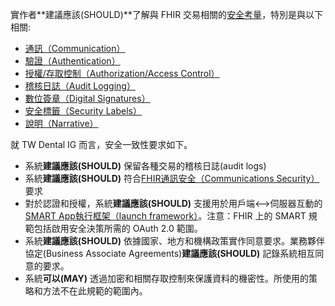 實作者**建議應該(SHOULD)**了解與 FHIR 交易相關的[安全考量](http://hl7.org/fhir/R4/security.html)，特別是與以下相關:

-   [通訊（Communication）](http://hl7.org/fhir/R4/security.html#http)
-   [驗證（Authentication）](http://hl7.org/fhir/R4/security.html#authentication)
-   [授權/存取控制（Authorization/Access Control）](http://hl7.org/fhir/R4/security.html#authorization/access%20control)
-   [稽核日誌（Audit Logging）](http://hl7.org/fhir/R4/security.html#audit%20logging)
-   [數位簽章（Digital Signatures）](http://hl7.org/fhir/R4/security.html#digital%20signatures)
-   [安全標籤（Security Labels）](http://hl7.org/fhir/R4/security-labels.html)
-   [說明（Narrative）](http://hl7.org/fhir/R4/security.html#narrative)

就 TW Dental IG 而言，安全一致性要求如下。

- 系統**建議應該(SHOULD)** 保留各種交易的稽核日誌(audit logs)
- 系統**建議應該(SHOULD)** 符合[FHIR通訊安全（Communications Security）](http://hl7.org/fhir/R4/security.html#http)要求
- 對於認證和授權，系統**建議應該(SHOULD)** 支援用於用戶端<-->伺服器互動的[SMART App執行框架（launch framework）](http://www.hl7.org/fhir/smart-app-launch/history.cfml)。注意：FHIR 上的 SMART 規範包括啟用安全決策所需的 OAuth 2.0 範圍。
- 系統**建議應該(SHOULD)** 依據國家、地方和機構政策實作同意要求。業務夥伴協定(Business Associate Agreements)**建議應該(SHOULD)** 記錄系統相互同意的要求。
- 系統**可以(MAY)** 透過加密和相關存取控制來保護資料的機密性。所使用的策略和方法不在此規範的範圍內。